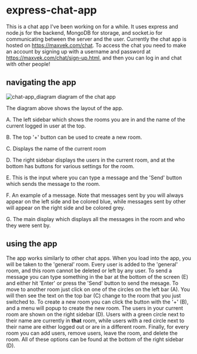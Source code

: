 # express-chat-app

This is a chat app I've been working on for a while. It uses express and node.js for the backend, MongoDB for storage, and socket.io for communicating between the server and the user. Currently the chat app is hosted on https://maxvek.com/chat. To access the chat you need to make an account by signing up with a username and password at https://maxvek.com/chat/sign-up.html, and then you can log in and chat with other people!

## navigating the app

![chat-app_diagram](https://user-images.githubusercontent.com/64991518/111081823-88a2b180-84db-11eb-9624-0b58658e9ed6.png)
diagram of the chat app

The diagram above shows the layout of the app.

  A. The left sidebar which shows the rooms you are in and the name of the current logged in user at the top.

  B. The top '+' button can be used to create a new room.
  
  C. Displays the name of the current room 
  
  D. The right sidebar displays the users in the current room, and at the bottom has buttons for various settings for the room. 

  E. This is the input where you can type a message and the 'Send' button which sends the message to the room. 
  
  F. An example of a message. Note that messages sent by you will always appear on the left side and be colored blue, while messages sent by other will appear on the right side and be colored grey. 
  
  G. The main display which displays all the messages in the room and who they were sent by.

## using the app

The app works similarly to other chat apps. When you load into the app, you will be taken to the 'general' room. Every user is added to the 'general' room, and this room cannot be deleted or left by any user. To send a message you can type something in the bar at the bottom of the screen (E) and either hit 'Enter' or press the 'Send' button to send the mesage. To move to another room just click on one of the circles on the left bar (A). You will then see the text on the top bar (C) change to the room that you just switched to. To create a new room you can click the button with the '+' (B), and a menu will popup to create the new room. The users in your current room are shown on the right sidebar (D). Users with a green circle next to their name are currently in **that** room, while users with a red circle next to their name are either logged out or are in a different room. Finally, for every room you can add users, remove users, leave the room, and delete the room. All of these options can be found at the bottom of the right sidebar (D).  
